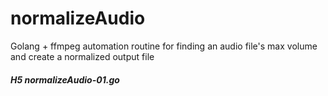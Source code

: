 # normalizeAudio
Golang + ffmpeg automation routine for finding an audio file's max volume and create a normalized output file

##### H5 normalizeAudio-01.go
